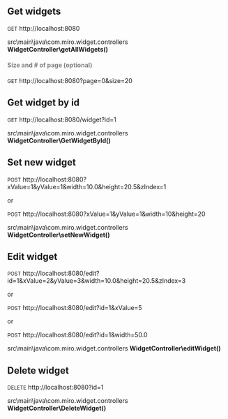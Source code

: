 <h2>Get widgets</h2>
<p><small>GET</small> http://localhost:8080</p>
<p>src\main\java\com.miro.widget.controllers <strong>WidgetController\getAllWidgets()</strong></p>

<h4 style="color:gray;">Size and # of page (optional)</h4>
<p><p><small>GET</small> http://localhost:8080?page=0&size=20</p></p>

<h2>Get widget by id</h2>
<p><small>GET</small> http://localhost:8080/widget?id=1</p>
<p>src\main\java\com.miro.widget.controllers <strong>WidgetController\GetWidgetById()</strong></p>

<h2>Set new widget</h2>
<p><small>POST</small> http://localhost:8080?xValue=1&yValue=1&width=10.0&height=20.5&zIndex=1</p>
<p>or</p>
<p><small>POST</small> http://localhost:8080?xValue=1&yValue=1&width=10&height=20</p>
<p>src\main\java\com.miro.widget.controllers <strong>WidgetController\setNewWidget()</strong></p>

<h2>Edit widget</h2>
<p><small>POST</small> http://localhost:8080/edit?id=1&xValue=2&yValue=3&width=10.0&height=20.5&zIndex=3</p>
<p>or</p>
<p><small>POST</small> http://localhost:8080/edit?id=1&xValue=5</p>
<p>or</p>
<p><small>POST</small> http://localhost:8080/edit?id=1&width=50.0</p>
<p>src\main\java\com.miro.widget.controllers <strong>WidgetController\editWidget()</strong></p>

<h2>Delete widget</h2>
<p><small>DELETE</small> http://localhost:8080?id=1</p>
<p>src\main\java\com.miro.widget.controllers <strong>WidgetController\DeleteWidget()</strong></p>

